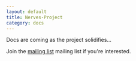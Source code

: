 ```yaml
---
layout: default
title: Nerves-Project
category: docs
---
```


Docs are coming as the project solidifies...

Join the [mailing list](https://groups.google.com/group/nerves-project)
mailing list if you're interested.
